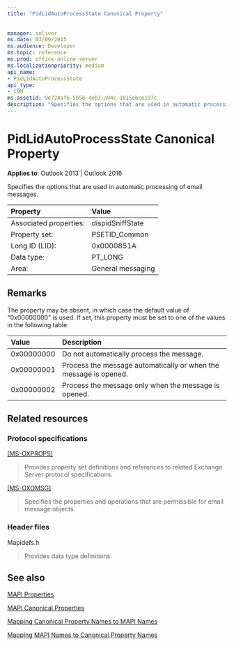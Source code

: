 ```yaml
---
title: "PidLidAutoProcessState Canonical Property"
 
 
manager: soliver
ms.date: 03/09/2015
ms.audience: Developer
ms.topic: reference
ms.prod: office-online-server
ms.localizationpriority: medium
api_name:
- PidLidAutoProcessState
api_type:
- COM
ms.assetid: 9e724af6-5b56-4eb3-a94c-1015ebce197c
description: "Specifies the options that are used in automatic processing of email messages. The property may be absent."
---
```


# PidLidAutoProcessState Canonical Property

  
  
**Applies to**: Outlook 2013 | Outlook 2016 
  
Specifies the options that are used in automatic processing of email messages.
  
|Property |Value |
|:-----|:-----|
|Associated properties:  <br/> |dispidSniffState  <br/> |
|Property set:  <br/> |PSETID_Common  <br/> |
|Long ID (LID):  <br/> |0x0000851A  <br/> |
|Data type:  <br/> |PT_LONG  <br/> |
|Area:  <br/> |General messaging  <br/> |
   
## Remarks

The property may be absent, in which case the default value of "0x00000000" is used. If set, this property must be set to one of the values in the following table.
  
|**Value**|**Description**|
|:-----|:-----|
|0x00000000  <br/> |Do not automatically process the message. |
|0x00000001  <br/> |Process the message automatically or when the message is opened. |
|0x00000002  <br/> |Process the message only when the message is opened. |
   
## Related resources

### Protocol specifications

[[MS-OXPROPS]](https://msdn.microsoft.com/library/f6ab1613-aefe-447d-a49c-18217230b148%28Office.15%29.aspx)
  
> Provides property set definitions and references to related Exchange Server protocol specifications.
    
[[MS-OXOMSG]](https://msdn.microsoft.com/library/daa9120f-f325-4afb-a738-28f91049ab3c%28Office.15%29.aspx)
  
> Specifies the properties and operations that are permissible for email message objects.
    
### Header files

Mapidefs.h
  
> Provides data type definitions.
    
## See also



[MAPI Properties](mapi-properties.md)
  
[MAPI Canonical Properties](mapi-canonical-properties.md)
  
[Mapping Canonical Property Names to MAPI Names](mapping-canonical-property-names-to-mapi-names.md)
  
[Mapping MAPI Names to Canonical Property Names](mapping-mapi-names-to-canonical-property-names.md)

